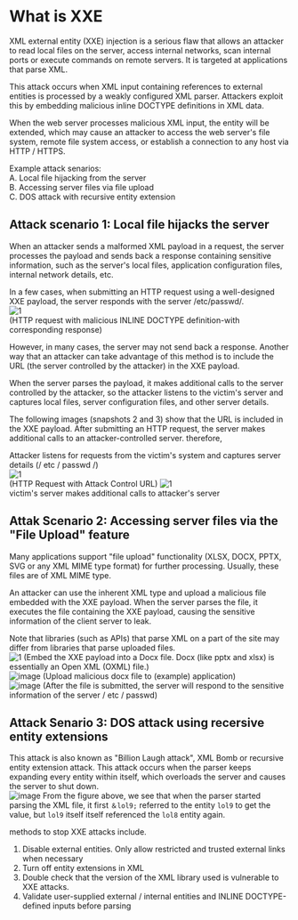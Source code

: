 ﻿# What is XXE

XML external entity (XXE) injection is a serious flaw that allows an attacker to read local files on the server, access internal networks, scan internal ports or execute commands on remote servers. It is targeted at applications that parse XML.   

This attack occurs when XML input containing references to external entities is processed by a weakly configured XML parser. Attackers exploit this by embedding malicious inline DOCTYPE definitions in XML data.   

When the web server processes malicious XML input, the entity will be extended, which may cause an attacker to access the web server's file system, remote file system access, or establish a connection to any host via HTTP / HTTPS.   

Example attack senarios:   
A. Local file hijacking from the server   
B. Accessing server files via file upload   
C. DOS attack with recursive entity extension   

## Attack scenario 1: Local file hijacks the server  

When an attacker sends a malformed XML payload in a request, the server processes the payload and sends back a response containing sensitive information, such as the server's local files, application configuration files, internal network details, etc.    

In a few cases, when submitting an HTTP request using a well-designed XXE payload, the server responds with the server /etc/passwd/.   
![1](https://user-images.githubusercontent.com/25066959/70176142-ee33ab80-16a5-11ea-9025-9f22bd687186.PNG)     
(HTTP request with malicious INLINE DOCTYPE definition-with corresponding response)    

However, in many cases, the server may not send back a response. Another way that an attacker can take advantage of this method is to include the URL (the server controlled by the attacker) in the XXE payload.  

When the server parses the payload, it makes additional calls to the server controlled by the attacker, so the attacker listens to the victim's server and captures local files, server configuration files, and other server details.   

The following images (snapshots 2 and 3) show that the URL is included in the XXE payload. After submitting an HTTP request, the server makes additional calls to an attacker-controlled server. therefore,   

Attacker listens for requests from the victim's system and captures server details (/ etc / passwd /)     
![1](https://user-images.githubusercontent.com/25066959/70176297-3eab0900-16a6-11ea-9fe0-623ccb51b791.PNG)   
(HTTP Request with Attack Control URL)
![1](https://user-images.githubusercontent.com/25066959/70176364-57b3ba00-16a6-11ea-8197-06887e866189.PNG)   
victim's server makes additional calls to attacker's server   

## Attak Scenario 2: Accessing server files via the "File Upload" feature

Many applications support "file upload" functionality (XLSX, DOCX, PPTX, SVG or any XML MIME type format) for further processing. Usually, these files are of XML MIME type.   

An attacker can use the inherent XML type and upload a malicious file embedded with the XXE payload. When the server parses the file, it executes the file containing the XXE payload, causing the sensitive information of the client server to leak.   

Note that libraries (such as APIs) that parse XML on a part of the site may differ from libraries that parse uploaded files.   
![1](https://user-images.githubusercontent.com/25066959/70176467-8467d180-16a6-11ea-9277-7c3ed5b694e6.PNG)
(Embed the XXE payload into a Docx file. Docx (like pptx and xlsx) is essentially an Open XML (OXML) file.)     
![image](https://user-images.githubusercontent.com/25066959/70188424-ae2cf280-16be-11ea-9b10-f1f8f77b71d7.png)
(Upload malicious docx file to (example) application)   
![image](https://user-images.githubusercontent.com/25066959/70188459-c3098600-16be-11ea-97d7-517e9608f3db.png)
(After the file is submitted, the server will respond to the sensitive information of the server / etc / passwd)    

## Attack Senario 3: DOS attack using recersive entity extensions
This attack is also known as "Billion Laugh attack", XML Bomb or recursive entity extension attack. This attack occurs when the parser keeps expanding every entity within itself, which overloads the server and causes the server to shut down.    
![image](https://user-images.githubusercontent.com/25066959/70188567-06fc8b00-16bf-11ea-8f22-aad9a02a0143.png)
From the figure above, we see that when the parser started parsing the XML file, it first `＆lol9;` referred to the entity `lol9` to get the value, but `lol9` itself itself referenced the `lol8` entity again.  

methods to stop XXE attacks include.     

1. Disable external entities. Only allow restricted and trusted external links when necessary  
2. Turn off entity extensions in XML  
3. Double check that the version of the XML library used is vulnerable to XXE attacks.  
4. Validate user-supplied external / internal entities and INLINE DOCTYPE-defined inputs before parsing  

